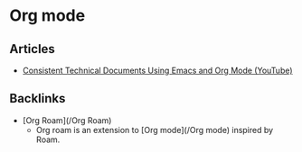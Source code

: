 # Org mode


## Articles

-   [Consistent Technical Documents Using Emacs and Org Mode (YouTube)](https://www.youtube.com/watch?v=0g9BcZvQbXU)



## Backlinks
* [Org Roam](/Org Roam)
	* Org roam is an extension to [Org mode](/Org mode) inspired by Roam.

